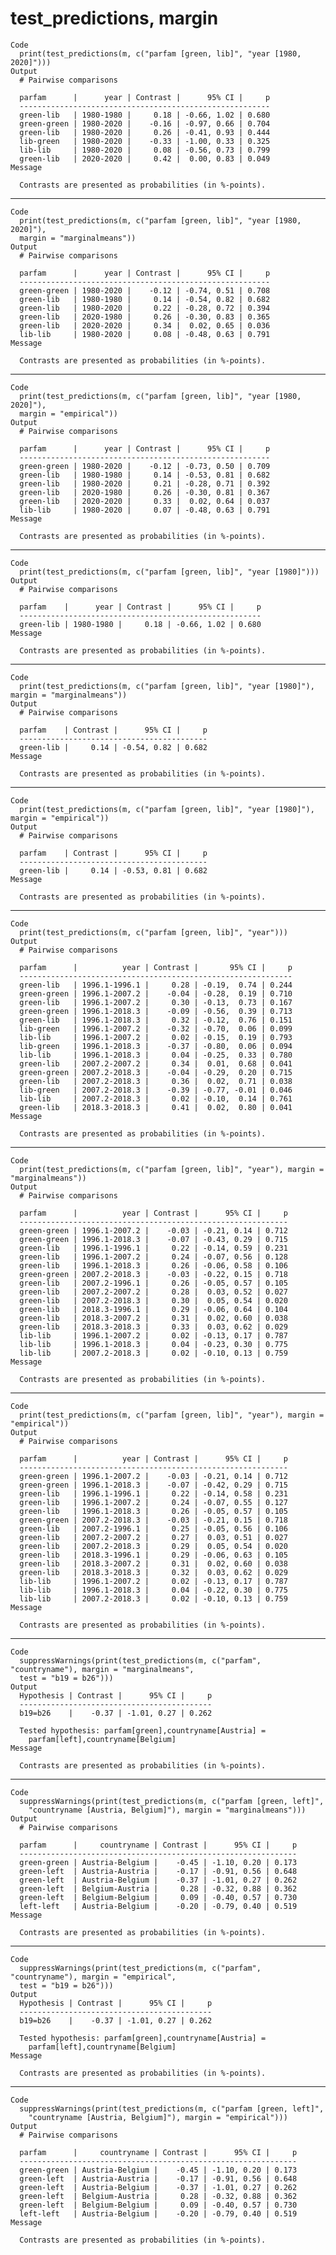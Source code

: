 # test_predictions, margin

    Code
      print(test_predictions(m, c("parfam [green, lib]", "year [1980, 2020]")))
    Output
      # Pairwise comparisons
      
      parfam      |      year | Contrast |      95% CI |     p
      --------------------------------------------------------
      green-lib   | 1980-1980 |     0.18 | -0.66, 1.02 | 0.680
      green-green | 1980-2020 |    -0.16 | -0.97, 0.66 | 0.704
      green-lib   | 1980-2020 |     0.26 | -0.41, 0.93 | 0.444
      lib-green   | 1980-2020 |    -0.33 | -1.00, 0.33 | 0.325
      lib-lib     | 1980-2020 |     0.08 | -0.56, 0.73 | 0.799
      green-lib   | 2020-2020 |     0.42 |  0.00, 0.83 | 0.049
    Message
      
      Contrasts are presented as probabilities (in %-points).

---

    Code
      print(test_predictions(m, c("parfam [green, lib]", "year [1980, 2020]"),
      margin = "marginalmeans"))
    Output
      # Pairwise comparisons
      
      parfam      |      year | Contrast |      95% CI |     p
      --------------------------------------------------------
      green-green | 1980-2020 |    -0.12 | -0.74, 0.51 | 0.708
      green-lib   | 1980-1980 |     0.14 | -0.54, 0.82 | 0.682
      green-lib   | 1980-2020 |     0.22 | -0.28, 0.72 | 0.394
      green-lib   | 2020-1980 |     0.26 | -0.30, 0.83 | 0.365
      green-lib   | 2020-2020 |     0.34 |  0.02, 0.65 | 0.036
      lib-lib     | 1980-2020 |     0.08 | -0.48, 0.63 | 0.791
    Message
      
      Contrasts are presented as probabilities (in %-points).

---

    Code
      print(test_predictions(m, c("parfam [green, lib]", "year [1980, 2020]"),
      margin = "empirical"))
    Output
      # Pairwise comparisons
      
      parfam      |      year | Contrast |      95% CI |     p
      --------------------------------------------------------
      green-green | 1980-2020 |    -0.12 | -0.73, 0.50 | 0.709
      green-lib   | 1980-1980 |     0.14 | -0.53, 0.81 | 0.682
      green-lib   | 1980-2020 |     0.21 | -0.28, 0.71 | 0.392
      green-lib   | 2020-1980 |     0.26 | -0.30, 0.81 | 0.367
      green-lib   | 2020-2020 |     0.33 |  0.02, 0.64 | 0.037
      lib-lib     | 1980-2020 |     0.07 | -0.48, 0.63 | 0.791
    Message
      
      Contrasts are presented as probabilities (in %-points).

---

    Code
      print(test_predictions(m, c("parfam [green, lib]", "year [1980]")))
    Output
      # Pairwise comparisons
      
      parfam    |      year | Contrast |      95% CI |     p
      ------------------------------------------------------
      green-lib | 1980-1980 |     0.18 | -0.66, 1.02 | 0.680
    Message
      
      Contrasts are presented as probabilities (in %-points).

---

    Code
      print(test_predictions(m, c("parfam [green, lib]", "year [1980]"), margin = "marginalmeans"))
    Output
      # Pairwise comparisons
      
      parfam    | Contrast |      95% CI |     p
      ------------------------------------------
      green-lib |     0.14 | -0.54, 0.82 | 0.682
    Message
      
      Contrasts are presented as probabilities (in %-points).

---

    Code
      print(test_predictions(m, c("parfam [green, lib]", "year [1980]"), margin = "empirical"))
    Output
      # Pairwise comparisons
      
      parfam    | Contrast |      95% CI |     p
      ------------------------------------------
      green-lib |     0.14 | -0.53, 0.81 | 0.682
    Message
      
      Contrasts are presented as probabilities (in %-points).

---

    Code
      print(test_predictions(m, c("parfam [green, lib]", "year")))
    Output
      # Pairwise comparisons
      
      parfam      |          year | Contrast |       95% CI |     p
      -------------------------------------------------------------
      green-lib   | 1996.1-1996.1 |     0.28 | -0.19,  0.74 | 0.244
      green-green | 1996.1-2007.2 |    -0.04 | -0.28,  0.19 | 0.710
      green-lib   | 1996.1-2007.2 |     0.30 | -0.13,  0.73 | 0.167
      green-green | 1996.1-2018.3 |    -0.09 | -0.56,  0.39 | 0.713
      green-lib   | 1996.1-2018.3 |     0.32 | -0.12,  0.76 | 0.151
      lib-green   | 1996.1-2007.2 |    -0.32 | -0.70,  0.06 | 0.099
      lib-lib     | 1996.1-2007.2 |     0.02 | -0.15,  0.19 | 0.793
      lib-green   | 1996.1-2018.3 |    -0.37 | -0.80,  0.06 | 0.094
      lib-lib     | 1996.1-2018.3 |     0.04 | -0.25,  0.33 | 0.780
      green-lib   | 2007.2-2007.2 |     0.34 |  0.01,  0.68 | 0.041
      green-green | 2007.2-2018.3 |    -0.04 | -0.29,  0.20 | 0.715
      green-lib   | 2007.2-2018.3 |     0.36 |  0.02,  0.71 | 0.038
      lib-green   | 2007.2-2018.3 |    -0.39 | -0.77, -0.01 | 0.046
      lib-lib     | 2007.2-2018.3 |     0.02 | -0.10,  0.14 | 0.761
      green-lib   | 2018.3-2018.3 |     0.41 |  0.02,  0.80 | 0.041
    Message
      
      Contrasts are presented as probabilities (in %-points).

---

    Code
      print(test_predictions(m, c("parfam [green, lib]", "year"), margin = "marginalmeans"))
    Output
      # Pairwise comparisons
      
      parfam      |          year | Contrast |      95% CI |     p
      ------------------------------------------------------------
      green-green | 1996.1-2007.2 |    -0.03 | -0.21, 0.14 | 0.712
      green-green | 1996.1-2018.3 |    -0.07 | -0.43, 0.29 | 0.715
      green-lib   | 1996.1-1996.1 |     0.22 | -0.14, 0.59 | 0.231
      green-lib   | 1996.1-2007.2 |     0.24 | -0.07, 0.56 | 0.128
      green-lib   | 1996.1-2018.3 |     0.26 | -0.06, 0.58 | 0.106
      green-green | 2007.2-2018.3 |    -0.03 | -0.22, 0.15 | 0.718
      green-lib   | 2007.2-1996.1 |     0.26 | -0.05, 0.57 | 0.105
      green-lib   | 2007.2-2007.2 |     0.28 |  0.03, 0.52 | 0.027
      green-lib   | 2007.2-2018.3 |     0.30 |  0.05, 0.54 | 0.020
      green-lib   | 2018.3-1996.1 |     0.29 | -0.06, 0.64 | 0.104
      green-lib   | 2018.3-2007.2 |     0.31 |  0.02, 0.60 | 0.038
      green-lib   | 2018.3-2018.3 |     0.33 |  0.03, 0.62 | 0.029
      lib-lib     | 1996.1-2007.2 |     0.02 | -0.13, 0.17 | 0.787
      lib-lib     | 1996.1-2018.3 |     0.04 | -0.23, 0.30 | 0.775
      lib-lib     | 2007.2-2018.3 |     0.02 | -0.10, 0.13 | 0.759
    Message
      
      Contrasts are presented as probabilities (in %-points).

---

    Code
      print(test_predictions(m, c("parfam [green, lib]", "year"), margin = "empirical"))
    Output
      # Pairwise comparisons
      
      parfam      |          year | Contrast |      95% CI |     p
      ------------------------------------------------------------
      green-green | 1996.1-2007.2 |    -0.03 | -0.21, 0.14 | 0.712
      green-green | 1996.1-2018.3 |    -0.07 | -0.42, 0.29 | 0.715
      green-lib   | 1996.1-1996.1 |     0.22 | -0.14, 0.58 | 0.231
      green-lib   | 1996.1-2007.2 |     0.24 | -0.07, 0.55 | 0.127
      green-lib   | 1996.1-2018.3 |     0.26 | -0.05, 0.57 | 0.105
      green-green | 2007.2-2018.3 |    -0.03 | -0.21, 0.15 | 0.718
      green-lib   | 2007.2-1996.1 |     0.25 | -0.05, 0.56 | 0.106
      green-lib   | 2007.2-2007.2 |     0.27 |  0.03, 0.51 | 0.027
      green-lib   | 2007.2-2018.3 |     0.29 |  0.05, 0.54 | 0.020
      green-lib   | 2018.3-1996.1 |     0.29 | -0.06, 0.63 | 0.105
      green-lib   | 2018.3-2007.2 |     0.31 |  0.02, 0.60 | 0.038
      green-lib   | 2018.3-2018.3 |     0.32 |  0.03, 0.62 | 0.029
      lib-lib     | 1996.1-2007.2 |     0.02 | -0.13, 0.17 | 0.787
      lib-lib     | 1996.1-2018.3 |     0.04 | -0.22, 0.30 | 0.775
      lib-lib     | 2007.2-2018.3 |     0.02 | -0.10, 0.13 | 0.759
    Message
      
      Contrasts are presented as probabilities (in %-points).

---

    Code
      suppressWarnings(print(test_predictions(m, c("parfam", "countryname"), margin = "marginalmeans",
      test = "b19 = b26")))
    Output
      Hypothesis | Contrast |      95% CI |     p
      -------------------------------------------
      b19=b26    |    -0.37 | -1.01, 0.27 | 0.262
      
      Tested hypothesis: parfam[green],countryname[Austria] =
        parfam[left],countryname[Belgium]
    Message
      
      Contrasts are presented as probabilities (in %-points).

---

    Code
      suppressWarnings(print(test_predictions(m, c("parfam [green, left]",
        "countryname [Austria, Belgium]"), margin = "marginalmeans")))
    Output
      # Pairwise comparisons
      
      parfam      |     countryname | Contrast |      95% CI |     p
      --------------------------------------------------------------
      green-green | Austria-Belgium |    -0.45 | -1.10, 0.20 | 0.173
      green-left  | Austria-Austria |    -0.17 | -0.91, 0.56 | 0.648
      green-left  | Austria-Belgium |    -0.37 | -1.01, 0.27 | 0.262
      green-left  | Belgium-Austria |     0.28 | -0.32, 0.88 | 0.362
      green-left  | Belgium-Belgium |     0.09 | -0.40, 0.57 | 0.730
      left-left   | Austria-Belgium |    -0.20 | -0.79, 0.40 | 0.519
    Message
      
      Contrasts are presented as probabilities (in %-points).

---

    Code
      suppressWarnings(print(test_predictions(m, c("parfam", "countryname"), margin = "empirical",
      test = "b19 = b26")))
    Output
      Hypothesis | Contrast |      95% CI |     p
      -------------------------------------------
      b19=b26    |    -0.37 | -1.01, 0.27 | 0.262
      
      Tested hypothesis: parfam[green],countryname[Austria] =
        parfam[left],countryname[Belgium]
    Message
      
      Contrasts are presented as probabilities (in %-points).

---

    Code
      suppressWarnings(print(test_predictions(m, c("parfam [green, left]",
        "countryname [Austria, Belgium]"), margin = "empirical")))
    Output
      # Pairwise comparisons
      
      parfam      |     countryname | Contrast |      95% CI |     p
      --------------------------------------------------------------
      green-green | Austria-Belgium |    -0.45 | -1.10, 0.20 | 0.173
      green-left  | Austria-Austria |    -0.17 | -0.91, 0.56 | 0.648
      green-left  | Austria-Belgium |    -0.37 | -1.01, 0.27 | 0.262
      green-left  | Belgium-Austria |     0.28 | -0.32, 0.88 | 0.362
      green-left  | Belgium-Belgium |     0.09 | -0.40, 0.57 | 0.730
      left-left   | Austria-Belgium |    -0.20 | -0.79, 0.40 | 0.519
    Message
      
      Contrasts are presented as probabilities (in %-points).

